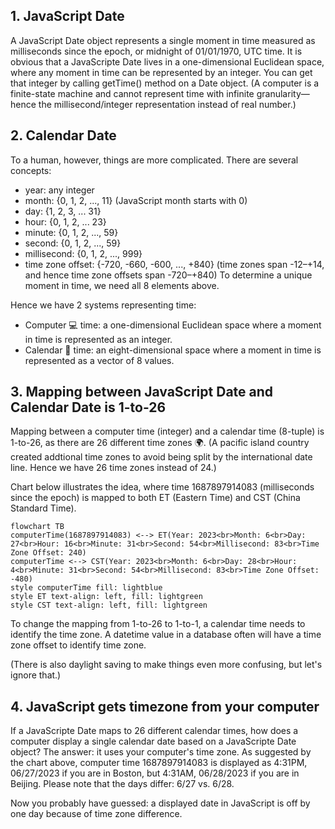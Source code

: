 ## 1. JavaScript Date
A JavaScript Date object represents a single moment in time measured as milliseconds since the epoch, or midnight of 01/01/1970, UTC time. It is obvious that a JavaScripte Date lives in a one-dimensional Euclidean space, where any moment in time can be represented by an integer. You can get that integer by calling getTime() method on a Date object.  (A computer is a finite-state machine and cannot represent time with infinite granularity&mdash;hence the millisecond/integer representation instead of real number.)

## 2. Calendar Date
To a human, however, things are more complicated. There are several concepts: 
- year: any integer
- month: {0, 1, 2, ..., 11} (JavaScript month starts with 0)
- day: {1, 2, 3, ... 31}
- hour: {0, 1, 2, ... 23}
- minute: {0, 1, 2, ..., 59}
- second: {0, 1, 2, ..., 59}
- millisecond: {0, 1, 2, ..., 999}
- time zone offset: {-720, -660, -600, ..., +840} (time zones span -12&ndash;+14, and hence time zone offsets span -720&ndash;+840)
To determine a unique moment in time, we need all 8 elements above. 

Hence we have 2 systems representing time:
- Computer 💻 time: a one-dimensional Euclidean space where a moment in time is represented as an integer.
- Calendar 📆 time: an eight-dimensional space where a moment in time is represented as a vector of 8 values.

## 3. Mapping between JavaScript Date and Calendar Date is 1-to-26
Mapping between a computer time (integer) and a calendar time (8-tuple) is 1-to-26, as there are 26 different time zones 🌍. (A pacific island country created addtional time zones to avoid being split by the international date line. Hence we have 26 time zones instead of 24.) 

Chart below illustrates the idea, where time 1687897914083 (milliseconds since the epoch) is mapped to both ET (Eastern Time) and CST (China Standard Time).

```mermaid
flowchart TB
computerTime(1687897914083) <--> ET(Year: 2023<br>Month: 6<br>Day: 27<br>Hour: 16<br>Minute: 31<br>Second: 54<br>Millisecond: 83<br>Time Zone Offset: 240)
computerTime <--> CST(Year: 2023<br>Month: 6<br>Day: 28<br>Hour: 4<br>Minute: 31<br>Second: 54<br>Millisecond: 83<br>Time Zone Offset: -480)
style computerTime fill: lightblue
style ET text-align: left, fill: lightgreen 
style CST text-align: left, fill: lightgreen
```
To change the mapping from 1-to-26 to 1-to-1, a calendar time needs to identify the time zone. A datetime value in a database often will have a time zone offset to identify time zone.

(There is also daylight saving to make things even more confusing, but let's ignore that.)

## 4. JavaScript gets timezone from your computer
If a JavaScripte Date maps to 26 different calendar times, how does a computer display a single calendar date based on a JavaScripte Date object? The answer: it uses your computer's time zone. As suggested by the chart above, computer time 1687897914083 is displayed as 4:31PM, 06/27/2023 if you are in Boston, but 4:31AM, 06/28/2023 if you are in Beijing. Please note that the days differ: 6/27 vs. 6/28. 

Now you probably have guessed: a displayed date in JavaScript is off by one day because of time zone difference.
